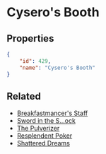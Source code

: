 # Cysero's Booth

<no description available>

## Properties

```json
{
    "id": 429,
    "name": "Cysero's Booth"
}
```

## Related

- [Breakfastmancer's Staff](../items/22131-breakfastmancer-s-staff.md)
- [Sword in the S...ock](../items/22134-sword-in-the-s-ock.md)
- [The Pulverizer](../items/22136-the-pulverizer.md)
- [Resplendent Poker](../items/22137-resplendent-poker.md)
- [Shattered Dreams](../items/22139-shattered-dreams.md)

